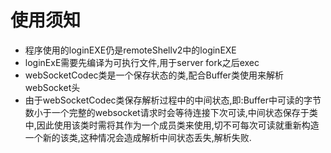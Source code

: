 # 使用须知
* 程序使用的loginEXE仍是remoteShellv2中的loginEXE
* loginExE需要先编译为可执行文件,用于server fork之后exec
* webSocketCodec类是一个保存状态的类,配合Buffer类使用来解析webSocket头
* 由于webSocketCodec类保存解析过程中的中间状态,即:Buffer中可读的字节数小于一个完整的websocket请求时会等待连接下次可读,中间状态保存于类中,因此使用该类时需将其作为一个成员类来使用,切不可每次可读就重新构造一个新的该类,这种情况会造成解析中间状态丢失,解析失败.